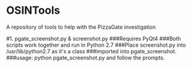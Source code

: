 # OSINTools
A repository of tools to help with the PizzaGate investigation



#1. pgate_screenshot.py & screenshot.py
###Requires PyQt4
###Both scripts work together and run in Python 2.7 
###Place screenshot.py into /usr/lib/python2.7 as it's a class 
###imported into pgate_screenshot.
###usage: python pgate_screenshot.py and follow the prompts.
